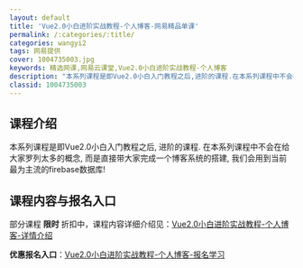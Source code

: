 ```yaml
---
layout: default
title: 'Vue2.0小白进阶实战教程-个人博客-网易精品单课'
permalink: /:categories/:title/
categories: wangyi2
tags: 网易提供
cover: 1004735003.jpg
keywords: 精选网课,网易云课堂,Vue2.0小白进阶实战教程-个人博客
description: "本系列课程是即Vue2.0小白入门教程之后,进阶的课程.在本系列课程中不会在给大家罗列太多的概念,而是直接带大家完成一个博客系统的搭建,我们会用到当前最为主流的firebase数据库!Vue"
classid: 1004735003
---
```


## 课程介绍

本系列课程是即Vue2.0小白入门教程之后, 进阶的课程. 在本系列课程中不会在给大家罗列太多的概念, 而是直接带大家完成一个博客系统的搭建, 我们会用到当前最为主流的firebase数据库!

## 课程内容与报名入口

部分课程 **限时** 折扣中，课程内容详细介绍见：[Vue2.0小白进阶实战教程-个人博客-详情介绍](https://study.163.com/course/introduction/1004735003.htm?share=1&shareId=1025206652&utm_campaign=share&utm_medium=iphoneShare&utm_source=&utm_u=1025206652)

**优惠报名入口**：[Vue2.0小白进阶实战教程-个人博客-报名学习](https://study.163.com/course/introduction/1004735003.htm?share=1&shareId=1025206652&utm_campaign=share&utm_medium=iphoneShare&utm_source=&utm_u=1025206652)


